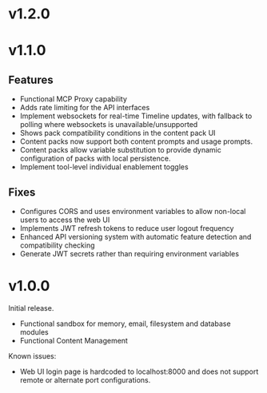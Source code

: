 # v1.2.0

# v1.1.0

## Features
* Functional MCP Proxy capability
* Adds rate limiting for the API interfaces
* Implement websockets for real-time Timeline updates, with fallback to polling where websockets is unavailable/unsupported
* Shows pack compatibility conditions in the content pack UI
* Content packs now support both content prompts and usage prompts.
* Content packs allow variable substitution to provide dynamic configuration of packs with local persistence.
* Implement tool-level individual enablement toggles

## Fixes
* Configures CORS and uses environment variables to allow non-local users to access the web UI
* Implements JWT refresh tokens to reduce user logout frequency
* Enhanced API versioning system with automatic feature detection and compatibility checking
* Generate JWT secrets rather than requiring environment variables

# v1.0.0

Initial release.

* Functional sandbox for memory, email, filesystem and database modules
* Functional Content Management

Known issues:

* Web UI login page is hardcoded to localhost:8000 and does not support remote or alternate port configurations.
